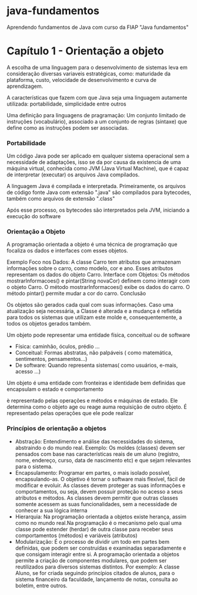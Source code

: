 # java-fundamentos
Aprendendo fundamentos de Java com curso da FIAP "Java fundamentos"

<h1>Capítulo 1 - Orientação a objeto</h1>
A escolha de uma linguagem para o desenvolvimento de sistemas leva em consideração diversas variaveis estratégicas, como: maturidade da plataforma, custo, velocidade de desenvolvimento e curva de aprendizagem.

A características que fazem com que Java seja uma linguagem autamente utilizada: portabilidade, simplicidade entre outros

Uma definição para linguagens de pragramação: Um conjunto limitado de instruções (vocabulário), associado a um conjunto de regras (sintaxe) que define como as instruções podem ser associadas.

<h3>Portabilidade</h3>
Um código Java pode ser aplicado em qualquer sistema operacional sem a necessidade de adaptações, isso se da por causa da existencia de uma máquina virtual, conhecida como JVM (Java Virtual Machine), que é capaz de interpretar (executar) os arquivos Java compilados. 

A linguagem Java é compilada e interpretada. Primeiramente, os arquivos de código fonte Java com extensão ".java" são compilados para bytecodes, também como arquivos de extensão ".class"

Após esse processo, os bytecodes são interpretados pela JVM, iniciando a execução do software

<h3>Orientação a Objeto</h3>
A programação orientada a objeto é uma técnica de programação que focaliza os dados e interfaces com esses objetos. 

Exemplo
Foco nos Dados: A classe Carro tem atributos que armazenam informações sobre o carro, como modelo, cor e ano. Esses atributos representam os dados do objeto Carro.
Interface com Objetos: Os métodos mostrarInformacoes() e pintar(String novaCor) definem como interagir com o objeto Carro.
O método mostrarInformacoes() exibe os dados do carro.
O método pintar() permite mudar a cor do carro.
Conclusão

Os objetos são gerados cada qual com suas informações. Caso uma atualização seja necessária, a Classe é alterada e a mudança é refletida para todos os sistemas que utilizam este molde e, consequentemente, a todos os objetos gerados também.

Um objeto pode representar uma entidade física, conceitual ou de software
<ul>
  <li>Física: caminhão, óculos, prédio ...</li>
  <li>Conceitual: Formas abstratas, não palpáveis ( como matemática, sentimentos, pensamentos...)</li>
  <li>De software: Quando representa sistemas( como usuários, e-mais, acesso ...)</li>
</ul>

Um objeto é uma entidade com fronteiras e identidade bem definidas que encapsulam o estado e comportamento

è representado pelas operações e métodos e máquinas de estado. Ele determina como o objeto age ou reage auma requisição de outro objeto. É representado pelas operações que ele pode realizar

<h3>Princípios de orientação a objetos</h3>
<ul>
  <li>Abstração: Entendimento e análise das necessidades do sistema, abstraindo o do mundo real. Exemplo: Os moldes (classes) devem ser pensados com base nas características reais de um aluno (registro, nome, endereço, curso, data de nascimento etc) e que sejam relevantes para o sistema.</li>
  <li>Encapsulamento: Programar em partes, o mais isolado possível, encapsulando-as. O objetivo é tornar o software mais flexível, fácil de modificar e evoluir. As classes devem proteger as suas informações e comportamentos, ou seja, devem possuir proteção no acesso a seus atributos e métodos.
  As classes devem permitir que outras classes somente acessem as suas funcionalidades, sem a necessidade de conhecer a sua lógica interna</li>
  <li>Hierarquia: Na programação orientada a objetos existe herança, assim como no mundo real.Na programação é o mecanismo pelo qual uma classe pode estender (herdar) de outra classe para receber seus comportamentos (métodos) e variáveis (atributos)</li>
  <li>Modularização: É o processo de dividir um todo em partes bem definidas, que podem ser construídas e examinadas separadamente e que consigam interagir entre si. A programação orientada a objetos permite a criação de componentes modulares, que podem ser reutilizados para diversos sistemas distintos. Por exemplo: A classe Aluno, se for criada seguindo princípios citados de alunos, para o sistema financeiro da faculdade, lançamento de notas, consulta ao boletim, entre outros.</li>
</ul>
